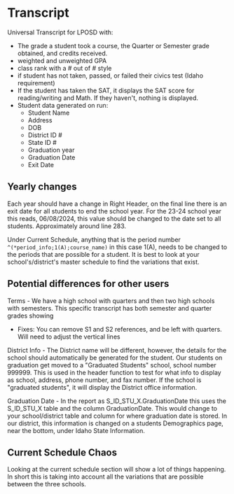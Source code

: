 # Transcript

Universal Transcript for LPOSD with:

- The grade a student took a course, the Quarter or Semester grade obtained, and credits received.
- weighted and unweighted GPA
- class rank with a # out of # style
- if student has not taken, passed, or failed their civics test (Idaho requirement)
- If the student has taken the SAT, it displays the SAT score for reading/writing and Math. If they haven't, nothing is displayed.
- Student data generated on run:
  - Student Name
  - Address
  - DOB
  - District ID #
  - State ID #
  - Graduation year
  - Graduation Date
  - Exit Date

## Yearly changes

Each year should have a change in Right Header, on the final line there is an exit date for all students to end the school year. For the 23-24 school year this reads, 06/08/2024, this value should be changed to the date set to all students. Approximately around line 283.

Under Current Schedule, anything that is the period number `^(*period_info;1(A);course_name)` in this case 1(A), needs to be changed to the periods that are possible for a student. It is best to look at your school's/district's master schedule to find the variations that exist.

## Potential differences for other users

Terms - We have a high school with quarters and then two high schools with semesters. This specific transcript has both semester and quarter grades showing

- Fixes: You can remove S1 and S2 references, and be left with quarters. Will need to adjust the vertical lines

District Info - The District name will be different, however, the details for the school should automatically be generated for the student. Our students on graduation get moved to a "Graduated Students" school, school number 999999. This is used in the header function to test for what info to display as school, address, phone number, and fax number. If the school is "graduated students", it will display the District office information.

Graduation Date - In the report as S_ID_STU_X.GraduationDate this uses the S_ID_STU_X table and the column GraduationDate. This would change to your school/district table and column for where graduation date is stored. In our district, this information is changed on a students Demographics page, near the bottom, under Idaho State Information.

## Current Schedule Chaos

Looking at the current schedule section will show a lot of things happening. In short this is taking into account all the variations that are possible between the three schools.
